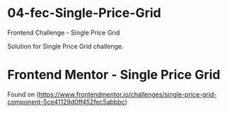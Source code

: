 # 04-fec-Single-Price-Grid

Frontend Challenge - Single Price Grid

Solution for Single Price Grid challenge.

# Frontend Mentor - Single Price Grid

Found on (https://www.frontendmentor.io/challenges/single-price-grid-component-5ce41129d0ff452fec5abbbc)
